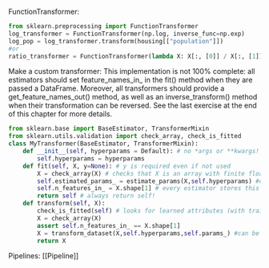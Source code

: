 FunctionTransformer:
```python
from sklearn.preprocessing import FunctionTransformer
log_transformer = FunctionTransformer(np.log, inverse_func=np.exp)
log_pop = log_transformer.transform(housing[["population"]])
#or
ratio_transformer = FunctionTransformer(lambda X: X[:, [0]] / X[:, [1]]) ratio_transformer.transform(np.array([[1., 2.], [3., 4.]]))
```

Make a custom transformer:
This implementation is not 100% complete: all estimators should set feature_names_in_ in the fit() method when they are passed a DataFrame. Moreover, all transformers should provide a get_feature_names_out() method, as well as an inverse_transform() method when their transformation can be reversed. See the last exercise at the end of this chapter for more details.
```python
from sklearn.base import BaseEstimator, TransformerMixin 
from sklearn.utils.validation import check_array, check_is_fitted 
class MyTransformer(BaseEstimator, TransformerMixin):
	def __init__(self, hyperparams = Default): # no *args or **kwargs! 
		self.hyperparams = hyperparams 
	def fit(self, X, y=None): # y is required even if not used
		X = check_array(X) # checks that X is an array with finite float values
		self.estimated_params_ = estimate_params(X,self.hyperparams) #can be separate or here 
		self.n_features_in_ = X.shape[1] # every estimator stores this in fit() 
		return self # always return self! 
	def transform(self, X): 
		check_is_fitted(self) # looks for learned attributes (with trailing _) 
		X = check_array(X) 
		assert self.n_features_in_ == X.shape[1] 
		X = transform_dataset(X,self.hyperparams,self.params_) #can be separate or here 
		return X
```

Pipelines:
[[Pipeline]]